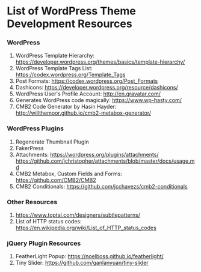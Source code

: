 # List of WordPress Theme Development Resources

### WordPress
1. WordPress Template Hierarchy: https://developer.wordpress.org/themes/basics/template-hierarchy/
2. WordPress Template Tags List: https://codex.wordpress.org/Template_Tags
3. Post Formats: https://codex.wordpress.org/Post_Formats
4. Dashicons: https://developer.wordpress.org/resource/dashicons/
5. WordPress User's Profile Account: http://en.gravatar.com/
6. Generates WordPress code magically: https://www.wp-hasty.com/
7. CMB2 Code Generator by Hasin Hayder: http://willthemoor.github.io/cmb2-metabox-generator/

### WordPress Plugins

1. Regenerate Thumbnail Plugin
2. FakerPress
3. Attachments:
    https://wordpress.org/plugins/attachments/
    https://github.com/jchristopher/attachments/blob/master/docs/usage.md
4. CMB2 Metabox, Custom Fields and Forms: https://github.com/CMB2/CMB2
5. CMB2 Conditionals: https://github.com/jcchavezs/cmb2-conditionals

### Other Resources

1. https://www.toptal.com/designers/subtlepatterns/
2. List of HTTP status codes: https://en.wikipedia.org/wiki/List_of_HTTP_status_codes

### jQuery Plugin Resources
1. FeatherLight Popup: https://noelboss.github.io/featherlight/
2. Tiny Slider: https://github.com/ganlanyuan/tiny-slider
